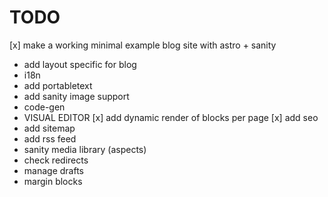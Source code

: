 # TODO

[x] make a working minimal example blog site with astro + sanity
* add layout specific for blog
* i18n
* add portabletext 
* add sanity image support
* code-gen
* VISUAL EDITOR
[x] add dynamic render of blocks per page
[x] add seo
* add sitemap 
* add rss feed
* sanity media library (aspects)
* check redirects
* manage drafts
* margin blocks
